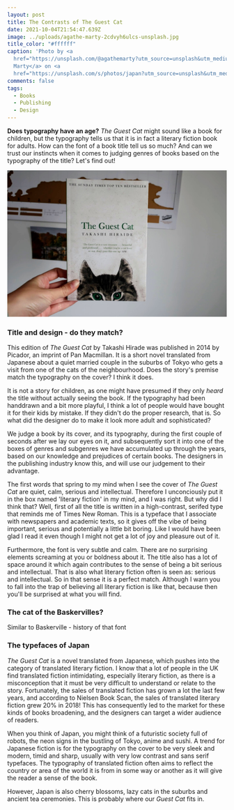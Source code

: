 ```yaml
---
layout: post
title: The Contrasts of The Guest Cat
date: 2021-10-04T21:54:47.639Z
image: ../uploads/agathe-marty-2cdvyh6ulcs-unsplash.jpg
title_color: "#ffffff"
caption: 'Photo by <a
  href="https://unsplash.com/@agathemarty?utm_source=unsplash&utm_medium=referral&utm_content=creditCopyText">Agathe
  Marty</a> on <a
  href="https://unsplash.com/s/photos/japan?utm_source=unsplash&utm_medium=referral&utm_content=creditCopyText">Unsplash</a>   '
comments: false
tags:
  - Books
  - Publishing
  - Design
---
```

**Does typography have an age?** *The Guest Cat* might sound like a book for children, but the typography tells us that it is in fact a literary fiction book for adults. How can the font of a book title tell us so much? And can we trust our instincts when it comes to judging genres of books based on the typography of the title? Let's find out! 

![The Guest Cat by Takashi Hiraide](../uploads/20211007145650_img_3052-2.jpg)

### Title and design - do they match?

This edition of *The Guest Cat* by Takashi Hirade was published in 2014 by Picador, an imprint of Pan Macmillan. It is a short novel translated from Japanese about a quiet married couple in the suburbs of Tokyo who gets a visit from one of the cats of the neighbourhood. Does the story's premise match the typography on the cover? I think it does.  

It is not a story for children, as one might have presumed if they only *heard* the title without actually seeing the book. If the typography had been handdrawn and a bit more playful, I think a lot of people would have bought it for their kids by mistake. If they didn't do the proper research, that is. So what did the designer do to make it look more adult and sophisticated?

We judge a book by its cover, and its typography, during the first couple of seconds after we lay our eyes on it, and subsequently sort it into one of the boxes of genres and subgenres we have accumulated up through the years, based on our knowledge and prejudices of certain books. The designers in the publishing industry know this, and will use our judgement to their advantage. 

The first words that spring to my mind when I see the cover of *The Guest Cat* are quiet, calm, serious and intellectual. Therefore I unconciously put it in the box named 'literary fiction' in my mind, and I was right. But why did I think that? Well, first of all the title is written in a high-contrast, serifed type that reminds me of Times New Roman. This is a typeface that I associate with newspapers and academic texts, so it gives off the vibe of being important, serious and potentially a little bit boring. Like I would have been glad I read it even though I might not get a lot of joy and pleasure out of it. 

Furthermore, the font is very subtle and calm. There are no surprising elements screaming at you or boldness about it. The title also has a lot of space around it which again contributes to the sense of being a bit serious and intellectual. That is also what literary fiction often is seen as: serious and intellectual. So in that sense it is a perfect match. Although I warn you to fall into the trap of believing all literary fiction is like that, because then you'll be surprised at what you will find. 

### The cat of the Baskervilles?

Similar to Baskerville - history of that font

### The typefaces of Japan

*The Guest Cat* is a novel translated from Japanese, which pushes into the category of translated literary fiction. I know that a lot of people in the UK find translated fiction intimidating, especially literary fiction, as there is a misconception that it must be very difficult to understand or relate to the story. Fortunately, the sales of translated fiction has grown a lot the last few years, and according to Nielsen Book Scan, the sales of translated literary fiction grew 20% in 2018! This has consequently led to the market for these kinds of books broadening, and the designers can target a wider audience of readers. 

When you think of Japan, you might think of a futuristic society full of robots, the neon signs in the bustling of Tokyo, anime and sushi. A trend for Japanese fiction is for the typography on the cover to be very sleek and modern, timid and sharp, usually with very low contrast and sans serif typefaces. The typography of translated fiction often aims to reflect the country or area of the world it is from in some way or another as it will give the reader a sense of the book. 

However, Japan is also cherry blossoms, lazy cats in the suburbs and ancient tea ceremonies. This is probably where our *Guest Cat* fits in.